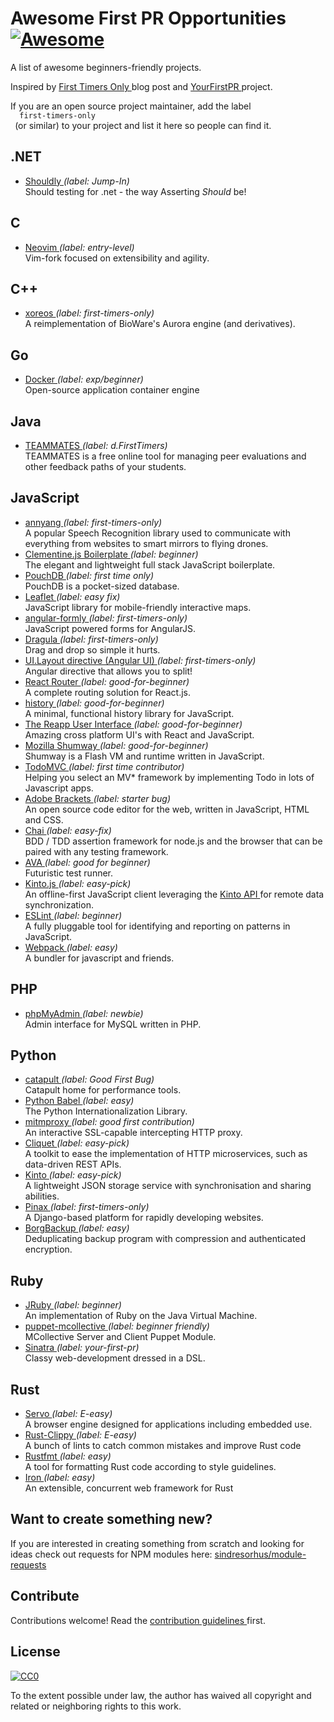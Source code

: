 <h1>
 Awesome First PR Opportunities
 <a href="https://github.com/sindresorhus/awesome">
  <img alt="Awesome" src="https://cdn.rawgit.com/sindresorhus/awesome/d7305f38d29fed78fa85652e3a63e154dd8e8829/media/badge.svg"/>
 </a>
</h1>
<p>
 A list of awesome beginners-friendly projects.
</p>
<p>
 Inspired by
 <a href="https://medium.com/@kentcdodds/first-timers-only-78281ea47455#.vsu847e81">
  First Timers Only
 </a>
 blog post and
 <a href="http://yourfirstpr.github.io/">
  YourFirstPR
 </a>
 project.
</p>
<p>
 If you are an open source project maintainer, add the label
 <code>
  first-timers-only
 </code>
 (or similar) to your project and list it here so people can find it.
</p>
<h2>
 .NET
</h2>
<ul>
 <li>
  <a href="https://github.com/shouldly/shouldly/labels/Jump-In">
   Shouldly
  </a>
  <em>
   (label: Jump-In)
  </em>
  <br>
   Should testing for .net - the way Asserting
   <em>
    Should
   </em>
   be!
  </br>
 </li>
</ul>
<h2>
 C
</h2>
<ul>
 <li>
  <a href="https://github.com/neovim/neovim/labels/entry-level">
   Neovim
  </a>
  <em>
   (label: entry-level)
  </em>
  <br>
   Vim-fork focused on extensibility and agility.
  </br>
 </li>
</ul>
<h2>
 C++
</h2>
<ul>
 <li>
  <a href="https://github.com/xoreos/xoreos/labels/first-timers-only">
   xoreos
  </a>
  <em>
   (label: first-timers-only)
  </em>
  <br>
   A reimplementation of BioWare's Aurora engine (and derivatives).
  </br>
 </li>
</ul>
<h2>
 Go
</h2>
<ul>
 <li>
  <a href="https://github.com/docker/docker/labels/exp%2Fbeginner">
   Docker
  </a>
  <em>
   (label: exp/beginner)
  </em>
  <br>
   Open-source application container engine
  </br>
 </li>
</ul>
<h2>
 Java
</h2>
<ul>
 <li>
  <a href="https://github.com/TEAMMATES/teammates/labels/d.FirstTimers">
   TEAMMATES
  </a>
  <em>
   (label: d.FirstTimers)
  </em>
  <br>
   TEAMMATES is a free online tool for managing peer evaluations and other feedback paths of your students.
  </br>
 </li>
</ul>
<h2>
 JavaScript
</h2>
<ul>
 <li>
  <a href="https://github.com/TalAter/annyang/labels/first-timers-only">
   annyang
  </a>
  <em>
   (label: first-timers-only)
  </em>
  <br>
   A popular Speech Recognition library used to communicate with everything from websites to smart mirrors to flying drones.
  </br>
 </li>
 <li>
  <a href="https://github.com/johnstonbl01/clementinejs/labels/beginner">
   Clementine.js Boilerplate
  </a>
  <em>
   (label: beginner)
  </em>
  <br>
   The elegant and lightweight full stack JavaScript boilerplate.
  </br>
 </li>
 <li>
  <a href="https://github.com/pouchdb/pouchdb/labels/first%20timers%20only">
   PouchDB
  </a>
  <em>
   (label: first time only)
  </em>
  <br>
   PouchDB is a pocket-sized database.
  </br>
 </li>
 <li>
  <a href="https://github.com/Leaflet/Leaflet/labels/easy%20fix">
   Leaflet
  </a>
  <em>
   (label: easy fix)
  </em>
  <br>
   JavaScript library for mobile-friendly interactive maps.
  </br>
 </li>
 <li>
  <a href="https://github.com/formly-js/angular-formly/labels/first-timers-only">
   angular-formly
  </a>
  <em>
   (label: first-timers-only)
  </em>
  <br>
   JavaScript powered forms for AngularJS.
  </br>
 </li>
 <li>
  <a href="https://github.com/bevacqua/dragula/labels/first-timers-only">
   Dragula
  </a>
  <em>
   (label: first-timers-only)
  </em>
  <br>
   Drag and drop so simple it hurts.
  </br>
 </li>
 <li>
  <a href="https://github.com/angular-ui/ui-layout/labels/first-timers-only">
   UI.Layout directive (Angular UI)
  </a>
  <em>
   (label: first-timers-only)
  </em>
  <br>
   Angular directive that allows you to split!
  </br>
 </li>
 <li>
  <a href="https://github.com/rackt/react-router/labels/good-for-beginner">
   React Router
  </a>
  <em>
   (label: good-for-beginner)
  </em>
  <br>
   A complete routing solution for React.js.
  </br>
 </li>
 <li>
  <a href="https://github.com/rackt/history/labels/good-for-beginner">
   history
  </a>
  <em>
   (label: good-for-beginner)
  </em>
  <br>
   A minimal, functional history library for JavaScript.
  </br>
 </li>
 <li>
  <a href="https://github.com/reapp/reapp-ui/labels/good-for-beginner">
   The Reapp User Interface
  </a>
  <em>
   (label: good-for-beginner)
  </em>
  <br>
   Amazing cross platform UI's with React and JavaScript.
  </br>
 </li>
 <li>
  <a href="https://github.com/mozilla/shumway/labels/good-for-beginner">
   Mozilla Shumway
  </a>
  <em>
   (label: good-for-beginner)
  </em>
  <br>
   Shumway is a Flash VM and runtime written in JavaScript.
  </br>
 </li>
 <li>
  <a href="https://github.com/tastejs/todomvc/labels/first%20time%20contributor">
   TodoMVC
  </a>
  <em>
   (label: first time contributor)
  </em>
  <br>
   Helping you select an MV* framework by implementing Todo in lots of Javascript apps.
  </br>
 </li>
 <li>
  <a href="https://github.com/adobe/brackets/issues?q=is%3Aopen+is%3Aissue+label%3A%22starter+bug%22">
   Adobe Brackets
  </a>
  <em>
   (label: starter bug)
  </em>
  <br>
   An open source code editor for the web, written in JavaScript, HTML and CSS.
  </br>
 </li>
 <li>
  <a href="https://github.com/chaijs/chai/labels/easy-fix">
   Chai
  </a>
  <em>
   (label: easy-fix)
  </em>
  <br>
   BDD / TDD assertion framework for node.js and the browser that can be paired with any testing framework.
  </br>
 </li>
 <li>
  <a href="https://github.com/sindresorhus/ava/labels/good%20for%20beginner">
   AVA
  </a>
  <em>
   (label: good for beginner)
  </em>
  <br>
   Futuristic test runner.
  </br>
 </li>
 <li>
  <a href="https://github.com/Kinto/kinto.js/labels/easy-pick">
   Kinto.js
  </a>
  <em>
   (label: easy-pick)
  </em>
  <br>
   An offline-first JavaScript client leveraging the
   <a href="http://kinto.readthedocs.org/">
    Kinto API
   </a>
   for remote data synchronization.
  </br>
 </li>
 <li>
  <a href="https://github.com/eslint/eslint/labels/beginner">
   ESLint
  </a>
  <em>
   (label: beginner)
  </em>
  <br>
   A fully pluggable tool for identifying and reporting on patterns in JavaScript.
  </br>
 </li>
 <li>
  <a href="https://github.com/webpack/webpack/labels/easy">
   Webpack
  </a>
  <em>
   (label: easy)
  </em>
  <br>
   A bundler for javascript and friends.
  </br>
 </li>
</ul>
<h2>
 PHP
</h2>
<ul>
 <li>
  <a href="https://github.com/phpmyadmin/phpmyadmin/labels/newbie">
   phpMyAdmin
  </a>
  <em>
   (label: newbie)
  </em>
  <br>
   Admin interface for MySQL written in PHP.
  </br>
 </li>
</ul>
<h2>
 Python
</h2>
<ul>
 <li>
  <a href="https://github.com/catapult-project/catapult/labels/Good%20First%20Bug">
   catapult
  </a>
  <em>
   (label: Good First Bug)
  </em>
  <br>
   Catapult home for performance tools.
  </br>
 </li>
 <li>
  <a href="https://github.com/python-babel/babel/labels/easy">
   Python Babel
  </a>
  <em>
   (label: easy)
  </em>
  <br>
   The Python Internationalization Library.
  </br>
 </li>
 <li>
  <a href="https://github.com/mitmproxy/mitmproxy/labels/good%20first%20contribution">
   mitmproxy
  </a>
  <em>
   (label: good first contribution)
  </em>
  <br>
   An interactive SSL-capable intercepting HTTP proxy.
  </br>
 </li>
 <li>
  <a href="https://github.com/mozilla-services/cliquet/labels/easy-pick">
   Cliquet
  </a>
  <em>
   (label: easy-pick)
  </em>
  <br>
   A toolkit to ease the implementation of HTTP microservices, such as data-driven REST APIs.
  </br>
 </li>
 <li>
  <a href="https://github.com/Kinto/kinto/labels/easy-pick">
   Kinto
  </a>
  <em>
   (label: easy-pick)
  </em>
  <br>
   A lightweight JSON storage service with synchronisation and sharing abilities.
  </br>
 </li>
 <li>
  <a href="https://github.com/pinax/pinax/labels/first-timers-only">
   Pinax
  </a>
  <em>
   (label: first-timers-only)
  </em>
  <br>
   A Django-based platform for rapidly developing websites.
  </br>
 </li>
 <li>
  <a href="https://github.com/borgbackup/borg/labels/easy">
   BorgBackup
  </a>
  <em>
   (label: easy)
  </em>
  <br>
   Deduplicating backup program with compression and authenticated encryption.
  </br>
 </li>
</ul>
<h2>
 Ruby
</h2>
<ul>
 <li>
  <a href="https://github.com/jruby/jruby/labels/beginner">
   JRuby
  </a>
  <em>
   (label: beginner)
  </em>
  <br>
   An implementation of Ruby on the Java Virtual Machine.
  </br>
 </li>
 <li>
  <a href="https://github.com/puppet-community/puppet-mcollective/labels/beginner%20friendly">
   puppet-mcollective
  </a>
  <em>
   (label: beginner friendly)
  </em>
  <br>
   MCollective Server and Client Puppet Module.
  </br>
 </li>
 <li>
  <a href="https://github.com/sinatra/sinatra/labels/your-first-pr">
   Sinatra
  </a>
  <em>
   (label: your-first-pr)
  </em>
  <br>
   Classy web-development dressed in a DSL.
  </br>
 </li>
</ul>
<h2>
 Rust
</h2>
<ul>
 <li>
  <a href="https://github.com/servo/servo/labels/E-easy">
   Servo
  </a>
  <em>
   (label: E-easy)
  </em>
  <br>
   A browser engine designed for applications including embedded use.
  </br>
 </li>
 <li>
  <a href="https://github.com/Manishearth/rust-clippy/labels/E-easy">
   Rust-Clippy
  </a>
  <em>
   (label: E-easy)
  </em>
  <br>
   A bunch of lints to catch common mistakes and improve Rust code
  </br>
 </li>
 <li>
  <a href="https://github.com/rust-lang-nursery/rustfmt/labels/easy">
   Rustfmt
  </a>
  <em>
   (label: easy)
  </em>
  <br>
   A tool for formatting Rust code according to style guidelines.
  </br>
 </li>
 <li>
  <a href="https://github.com/iron/iron/labels/easy">
   Iron
  </a>
  <em>
   (label: easy)
  </em>
  <br>
   An extensible, concurrent web framework for Rust
  </br>
 </li>
</ul>
<h2>
 Want to create something new?
</h2>
<p>
 If you are interested in creating something from scratch and looking for ideas check out requests for NPM modules here:
 <a href="https://github.com/sindresorhus/module-requests/issues">
  sindresorhus/module-requests
 </a>
</p>
<h2>
 Contribute
</h2>
<p>
 Contributions welcome! Read the
 <a href="CONTRIBUTING.md">
  contribution guidelines
 </a>
 first.
</p>
<h2>
 License
</h2>
<p>
 <a href="http://creativecommons.org/publicdomain/zero/1.0/">
  <img alt="CC0" src="http://i.creativecommons.org/p/zero/1.0/88x31.png"/>
 </a>
</p>
<p>
 To the extent possible under law, the author has waived all copyright and related or neighboring rights to this work.
</p>
